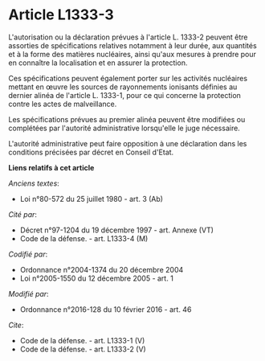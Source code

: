# Article L1333-3

L'autorisation ou la déclaration prévues à l'article L. 1333-2 peuvent être assorties de spécifications relatives notamment à
leur durée, aux quantités et à la forme des matières nucléaires, ainsi qu'aux mesures à prendre pour en connaître la
localisation et en assurer la protection. 

Ces spécifications peuvent également porter sur les activités nucléaires mettant en œuvre les sources de rayonnements
ionisants définies au dernier alinéa de l'article L. 1333-1, pour ce qui concerne la protection contre les actes de
malveillance. 

Les spécifications prévues au premier alinéa peuvent être modifiées ou complétées par l'autorité administrative lorsqu'elle
le juge nécessaire. 

L'autorité administrative peut faire opposition à une déclaration dans les conditions précisées par décret en Conseil d'Etat.

**Liens relatifs à cet article**

_Anciens textes_:

  - Loi n°80-572 du 25 juillet 1980 - art. 3 (Ab)

_Cité par_:

  - Décret n°97-1204 du 19 décembre 1997 - art. Annexe (VT)
  - Code de la défense. - art. L1333-4 (M)

_Codifié par_:

  - Ordonnance n°2004-1374 du 20 décembre 2004
  - Loi n°2005-1550 du 12 décembre 2005 - art. 1

_Modifié par_:

  - Ordonnance n°2016-128 du 10 février 2016 - art. 46

_Cite_:

  - Code de la défense. - art. L1333-1 (V)
  - Code de la défense. - art. L1333-2 (V)

